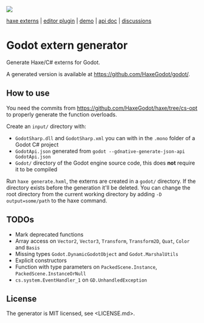 ![](https://raw.github.com/HaxeGodot/godot/main/.github/logo.png)

[haxe externs](https://github.com/HaxeGodot/godot) | [editor plugin](https://github.com/HaxeGodot/editor-plugin) | [demo](https://github.com/HaxeGodot/squash-the-creeps-3d) | [api doc](https://haxegodot.github.io/godot/) | [discussions](https://github.com/HaxeGodot/godot/discussions)

# Godot extern generator

Generate Haxe/C# externs for Godot.

A generated version is available at <https://github.com/HaxeGodot/godot/>.

## How to use

You need the commits from <https://github.com/HaxeGodot/haxe/tree/cs-opt> to properly generate the function overloads.

Create an `input/` directory with:

* `GodotSharp.dll` and `GodotSharp.xml` you can with in the `.mono` folder of a Godot C# project
* `GodotApi.json` generated from `godot --gdnative-generate-json-api GodotApi.json`
* `Godot/` directory of the Godot engine source code, this does **not** require it to be compiled

Run `haxe generate.hxml`, the externs are created in a `godot/` directory.
If the directory exists before the generation it'll be deleted.
You can change the root directory from the current working directory by adding `-D output=some/path` to the haxe command.

## TODOs

* Mark deprecated functions
* Array access on `Vector2`, `Vector3`, `Transform`, `Transform2D`, `Quat`, `Color` and `Basis`
* Missing types `Godot.DynamicGodotObject` and `Godot.MarshalUtils`
* Explicit constructors
* Function with type parameters on `PackedScene.Instance`, `PackedScene.InstanceOrNull`
* `cs.system.EventHandler_1` on `GD.UnhandledException`

## License

The generator is MIT licensed, see <LICENSE.md>.

